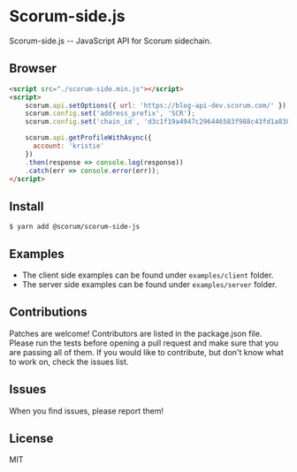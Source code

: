 # Scorum-side.js
Scorum-side.js -- JavaScript API for Scorum sidechain.

## Browser
```html
<script src="./scorum-side.min.js"></script>
<script>
    scorum.api.setOptions({ url: 'https://blog-api-dev.scorum.com/' });
    scorum.config.set('address_prefix', 'SCR');
    scorum.config.set('chain_id', 'd3c1f19a4947c296446583f988c43fd1a83818fabaf3454a0020198cb361ebd2');

    scorum.api.getProfileWithAsync({
      account: 'kristie'
    })
    .then(response => console.log(response))
    .catch(err => console.error(err));
</script>
```

## Install
```
$ yarn add @scorum/scorum-side-js
```
## Examples
* The client side examples can be found under `examples/client` folder.
* The server side examples can be found under `examples/server` folder.

## Contributions
Patches are welcome! Contributors are listed in the package.json file. Please run the tests before opening a pull request and make sure that you are passing all of them. If you would like to contribute, but don't know what to work on, check the issues list.

## Issues
When you find issues, please report them!

## License
MIT
